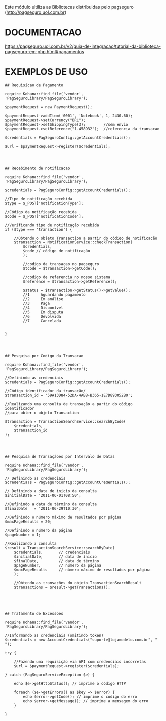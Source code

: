 Este módulo ultiliza as Bibliotecas distribuidas pelo pagseguro (http://pagseguro.uol.com.br)

# DOCUMENTACAO

https://pagseguro.uol.com.br/v2/guia-de-integracao/tutorial-da-biblioteca-pagseguro-em-php.html#pagamentos


# EXEMPLOS DE USO

    ## Requisicao de Pagamento
    
    require Kohana::find_file('vendor', 'PagSeguroLibrary/PagSeguroLibrary');
    
    $paymentRequest = new PaymentRequest();  

    $paymentRequest->addItem('0001', 'Notebook', 1, 2430.60); 
    $paymentRequest->setCurrency("BRL");
    $paymentRequest->setShippingType(3);        //sem envio   
    $paymentRequest->setReference("1-458932");  //referencia da transacao

    $credentials = PagSeguroConfig::getAccountCredentials();  

    $url = $paymentRequest->register($credentials);  




    ## Recebimento de notificacao
    
    require Kohana::find_file('vendor', 'PagSeguroLibrary/PagSeguroLibrary');
    
    $credentials = PagSeguroConfig::getAccountCredentials();  
    
    //Tipo de notificação recebida
    $type = $_POST['notificationType'];  

    //Código da notificação recebida
    $code = $_POST['notificationCode'];  

    //Verificando tipo de notificação recebida 
    if ($type === 'transaction') {  

        //Obtendo o objeto Transaction a partir do código de notificação
        $transaction = NotificationService::checkTransaction(  
            $credentials,  
            $code // código de notificação  
            );  
    
            //codigo da transacao no pagseguro
            $tcode = $transaction->getCode();
    
            //codigo de referencia no nosso sistema
            $reference = $transaction->getReference();
    
            $status = $transaction->getStatus()->getValue();
            //1 	Aguardando pagamento
            //2 	Em análise
            //3 	Paga
            //4 	Disponível
            //5 	Em disputa
            //6 	Devolvida
            //7 	Cancelada
    
    
    }




    ## Pesquisa por Codigo da Transacao
    
    require Kohana::find_file('vendor', 'PagSeguroLibrary/PagSeguroLibrary');
   
    //Definindo as credenciais
    $credentials = PagSeguroConfig::getAccountCredentials();  

    //Código identificador da transação/
    $transaction_id = '59A13D84-52DA-4AB8-B365-1E7D893052B0';  

    //Realizando uma consulta de transação a partir do código identificador  
    //para obter o objeto Transaction 

    $transaction = TransactionSearchService::searchByCode(  
        $credentials,  
        $transaction_id  
    );




    ## Pesquisa de Transaçãoes por Intervalo de Datas
    
    require Kohana::find_file('vendor', 'PagSeguroLibrary/PagSeguroLibrary');
    
    // Definindo as credenciais  
    $credentials = PagSeguroConfig::getAccountCredentials();  

    // Definindo a data de ínicio da consulta 
    $initialDate = '2011-06-01T08:50';  

    //Definindo a data de término da consulta 
    $finalDate   = '2011-06-29T10:30';  

    //Definindo o número máximo de resultados por página
    $maxPageResults = 20;  

    //Definindo o número da página
    $pageNumber = 1;  

    //Realizando a consulta 
    $result = TransactionSearchService::searchByDate(  
        $credentials,       // credenciais  
        $initialDate,       // data de ínicio  
        $finalDate,         // data de término  
        $pageNumber,        // número da página  
        $maxPageResults     // número máximo de resultados por página  
        );  

        //Obtendo as transações do objeto TransactionSearchResult
        $transactions = $result->getTransactions();





    ## Tratamento de Excessoes
    
    require Kohana::find_file('vendor', 'PagSeguroLibrary/PagSeguroLibrary');

    //Informando as credenciais (omitindo token)
    $credentials = new AccountCredentials("suporte@lojamodelo.com.br", " ");   

    try {  

        //Fazendo uma requisição via API com credenciais incorretas
        $url = $paymentRequest->register($credentials);  

    } catch (PagSeguroServiceException $e) {  

        echo $e->getHttpStatus(); // imprime o código HTTP  

        foreach ($e->getErrors() as $key => $error) {  
            echo $error->getCode(); // imprime o código do erro  
            echo $error->getMessage(); // imprime a mensagem do erro  
        }  

    }




